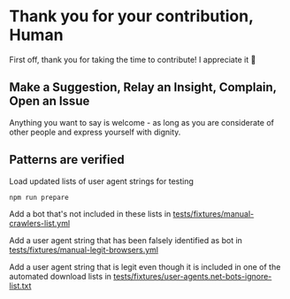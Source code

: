 # Thank you for your contribution, Human

First off, thank you for taking the time to contribute! I appreciate it 🤩

## Make a Suggestion, Relay an Insight, Complain, Open an Issue

Anything you want to say is welcome - as long as you are considerate of other people and express yourself with dignity.

## Patterns are verified

Load updated lists of user agent strings for testing
```js
npm run prepare
```

Add a bot that's not included in these lists in [tests/fixtures/manual-crawlers-list.yml](https://github.com/omrilotan/isbot/blob/master/tests/fixtures/manual-crawlers-list.yml)

Add a user agent string that has been falsely identified as bot in [tests/fixtures/manual-legit-browsers.yml](https://github.com/omrilotan/isbot/blob/master/tests/fixtures/manual-legit-browsers.yml)

Add a user agent string that is legit even though it is included in one of the automated download lists in [tests/fixtures/user-agents.net-bots-ignore-list.txt](https://github.com/omrilotan/isbot/blob/master/tests/fixtures/user-agents.net-bots-ignore-list.txt)
